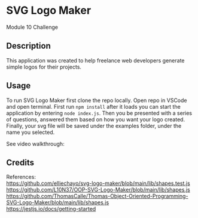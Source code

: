 # SVG Logo Maker
Module 10 Challenge

## Description
This application was created to help freelance web developers generate simple logos for their projects.

## Usage
To run SVG Logo Maker first clone the repo locally.
Open repo in VSCode and open terminal.
First run `npm install` after it loads you can start the application by entering `node index.js`.
Then you be presented with a series of questions, answered them based on how you want your logo created.
Finally, your svg file will be saved under the examples folder, under the name you selected.

See video walkthrough:

## Credits 
References: \
https://github.com/elliechayo/svg-logo-maker/blob/main/lib/shapes.test.js \
https://github.com/L10N37/OOP-SVG-Logo-Maker/blob/main/lib/shapes.js \
https://github.com/ThomasCalle/Thomas-Object-Oriented-Programming-SVG-Logo-Maker/blob/main/lib/shapes.js \
https://jestjs.io/docs/getting-started